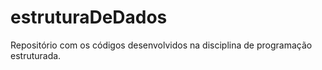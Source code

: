 # estruturaDeDados
Repositório com os códigos desenvolvidos na disciplina de programação estruturada.
